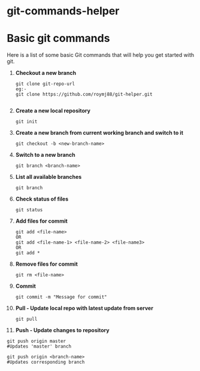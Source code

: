 git-commands-helper
==========

# Basic git commands

Here is a list of some basic Git commands that will help you get started with git.

1. **Checkout a new branch**
   ```
   git clone git-repo-url
   eg:-   
   git clone https://github.com/roymj88/git-helper.git
      
   ```
2. **Create a new local repository**
   ```
   git init
   ```
   
3. **Create a new branch from current working branch and switch to it**

   ```
   git checkout -b <new-branch-name>
   ```
   
4. **Switch to a new branch**

   ```
   git branch <branch-name>
   ```
   
5. **List all available branches**
   ```
   git branch
   ```
   
6. **Check status of files**
   ```
   git status
   ```
7. **Add files for commit**
   ```
   git add <file-name>
   OR
   git add <file-name-1> <file-name-2> <file-name3>
   OR
   git add *
   
   ```
7. **Remove files for commit**
   ```
   git rm <file-name>
   ```
   
8. **Commit**
   ```
   git commit -m "Message for commit"
   ```

   
9. **Pull - Update local repo with latest update from server**
   ```
   git pull 
   ```

10. **Push - Update changes to repository**
   ```
   git push origin master 
   #Updates 'master' branch
   
   git push origin <branch-name> 
   #Updates corresponding branch
   ```


